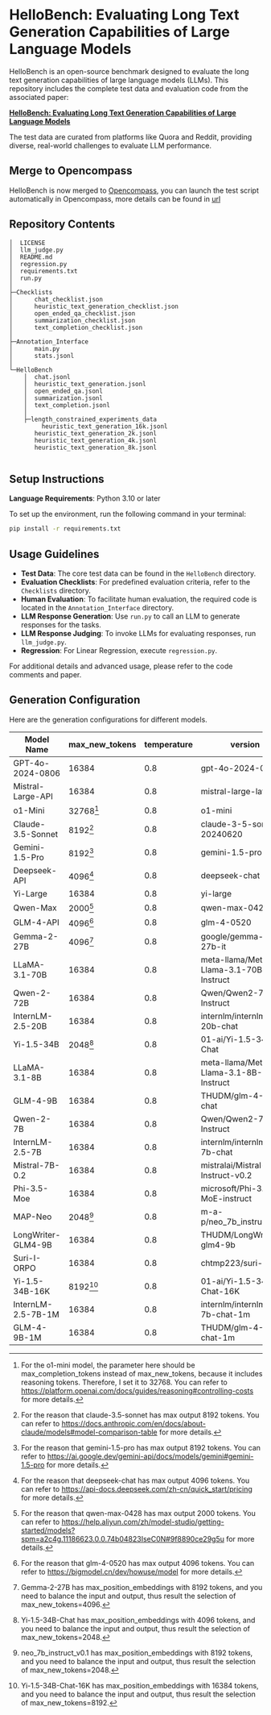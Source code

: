 # HelloBench: Evaluating Long Text Generation Capabilities of Large Language Models

HelloBench is an open-source benchmark designed to evaluate the long text generation capabilities of large language models (LLMs). This repository includes the complete test data and evaluation code from the associated paper:

**[HelloBench: Evaluating Long Text Generation Capabilities of Large Language Models](https://arxiv.org/abs/2409.16191)**

The test data are curated from platforms like Quora and Reddit, providing diverse, real-world challenges to evaluate LLM performance.

## Merge to Opencompass

HelloBench is now merged to [Opencompass](https://github.com/open-compass/opencompass), you can launch the test script automatically in Opencompass, more details can be found in [url](https://github.com/open-compass/opencompass/tree/main/opencompass/configs/datasets/subjective/hellobench)


## Repository Contents

```
│  LICENSE
│  llm_judge.py
│  README.md
│  regression.py
│  requirements.txt
│  run.py
│
├─Checklists
│      chat_checklist.json
│      heuristic_text_generation_checklist.json
│      open_ended_qa_checklist.json
│      summarization_checklist.json
│      text_completion_checklist.json
│
├─Annotation_Interface
│      main.py
│      stats.jsonl
│
└─HelloBench
    │  chat.jsonl
    │  heuristic_text_generation.jsonl
    │  open_ended_qa.jsonl
    │  summarization.jsonl
    │  text_completion.jsonl
    │
    ├─length_constrained_experiments_data
	     heuristic_text_generation_16k.jsonl
       heuristic_text_generation_2k.jsonl
       heuristic_text_generation_4k.jsonl
       heuristic_text_generation_8k.jsonl
 
```

## Setup Instructions

**Language Requirements**: Python 3.10 or later

To set up the environment, run the following command in your terminal:

```bash
pip install -r requirements.txt
```

## Usage Guidelines

- **Test Data**: The core test data can be found in the `HelloBench` directory.  
- **Evaluation Checklists**: For predefined evaluation criteria, refer to the `Checklists` directory.  
- **Human Evaluation**: To facilitate human evaluation, the required code is located in the `Annotation_Interface` directory.  
- **LLM Response Generation**: Use `run.py` to call an LLM to generate responses for the tasks.  
- **LLM Response Judging**: To invoke LLMs for evaluating responses, run `llm_judge.py`.  
- **Regression**: For Linear Regression, execute `regression.py`.

For additional details and advanced usage, please refer to the code comments and paper.

## Generation Configuration
Here are the generation configurations for different models.

| Model Name | max_new_tokens | temperature | version |
|-------|-------|-------|--------|
| GPT-4o-2024-0806 | 16384 | 0.8 | gpt-4o-2024-08-06 |
| Mistral-Large-API | 16384 | 0.8 | mistral-large-latest |
| o1-Mini | 32768[^1] | 0.8 | o1-mini |
| Claude-3.5-Sonnet | 8192[^2] | 0.8 | claude-3-5-sonnet-20240620 |
| Gemini-1.5-Pro | 8192[^3]| 0.8 | gemini-1.5-pro |
| Deepseek-API | 4096[^4] | 0.8 | deepseek-chat |
| Yi-Large | 16384 | 0.8 | yi-large |
| Qwen-Max | 2000[^5] | 0.8 | qwen-max-0428 |
| GLM-4-API | 4096[^6] | 0.8 | glm-4-0520 |
| Gemma-2-27B | 4096[^7] | 0.8 | google/gemma-2-27b-it |
| LLaMA-3.1-70B | 16384 | 0.8 | meta-llama/Meta-Llama-3.1-70B-Instruct |
| Qwen-2-72B | 16384 | 0.8 | Qwen/Qwen2-72B-Instruct |
| InternLM-2.5-20B | 16384 | 0.8 | internlm/internlm2_5-20b-chat |
| Yi-1.5-34B | 2048[^8] | 0.8 | 01-ai/Yi-1.5-34B-Chat |
| LLaMA-3.1-8B | 16384 | 0.8 | meta-llama/Meta-Llama-3.1-8B-Instruct |
| GLM-4-9B | 16384 | 0.8 | THUDM/glm-4-9b-chat |
| Qwen-2-7B | 16384 | 0.8 | Qwen/Qwen2-7B-Instruct |
| InternLM-2.5-7B | 16384 | 0.8 | internlm/internlm2_5-7b-chat |
| Mistral-7B-0.2 | 16384 | 0.8 | mistralai/Mistral-7B-Instruct-v0.2 |
| Phi-3.5-Moe | 16384 | 0.8 | microsoft/Phi-3.5-MoE-instruct |
| MAP-Neo | 2048[^9] | 0.8 | m-a-p/neo_7b_instruct_v0.1 |
| LongWriter-GLM4-9B | 16384 | 0.8 | THUDM/LongWriter-glm4-9b |
| Suri-I-ORPO | 16384 | 0.8 | chtmp223/suri-i-orpo |
| Yi-1.5-34B-16K | 8192[^10] | 0.8 | 01-ai/Yi-1.5-34B-Chat-16K |
| InternLM-2.5-7B-1M | 16384 | 0.8 | internlm/internlm2_5-7b-chat-1m |
| GLM-4-9B-1M | 16384 | 0.8 | THUDM/glm-4-9b-chat-1m |

[^1]: For the o1-mini model, the parameter here should be max_completion_tokens instead of max_new_tokens, because it includes reasoning tokens. Therefore, I set it to 32768. You can refer to https://platform.openai.com/docs/guides/reasoning#controlling-costs for more details. 
[^2]: For the reason that claude-3.5-sonnet has max output 8192 tokens. You can refer to https://docs.anthropic.com/en/docs/about-claude/models#model-comparison-table for more details.
[^3]: For the reason that gemini-1.5-pro has max output 8192 tokens. You can refer to https://ai.google.dev/gemini-api/docs/models/gemini#gemini-1.5-pro for more details.
[^4]: For the reason that deepseek-chat has max output 4096 tokens. You can refer to https://api-docs.deepseek.com/zh-cn/quick_start/pricing for more details.
[^5]: For the reason that qwen-max-0428 has max output 2000 tokens. You can refer to https://help.aliyun.com/zh/model-studio/getting-started/models?spm=a2c4g.11186623.0.0.74b04823IseC0N#9f8890ce29g5u for more details.
[^6]: For the reason that glm-4-0520 has max output 4096 tokens. You can refer to https://bigmodel.cn/dev/howuse/model for more details.
[^7]: Gemma-2-27B has max_position_embeddings with 8192 tokens, and you need to balance the input and output, thus result the selection of max_new_tokens=4096.
[^8]: Yi-1.5-34B-Chat has max_position_embeddings with 4096 tokens, and you need to balance the input and output, thus result the selection of max_new_tokens=2048.
[^9]: neo_7b_instruct_v0.1 has max_position_embeddings with 8192 tokens, and you need to balance the input and output, thus result the selection of max_new_tokens=2048.
[^10]: Yi-1.5-34B-Chat-16K has max_position_embeddings with 16384 tokens, and you need to balance the input and output, thus result the selection of max_new_tokens=8192.